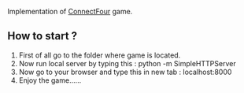 Implementation of [ConnectFour](http://en.wikipedia.org/wiki/Connect_Four) game.

## How to start ?
1. First of all go to the folder where game is located.
2. Now run local server by typing this : python -m SimpleHTTPServer
3. Now go to your browser and type this in new tab : localhost:8000
4. Enjoy the game......
